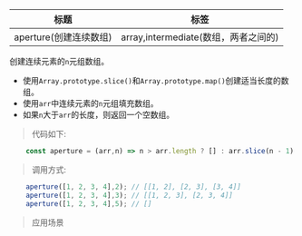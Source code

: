 |  标题   | 标签  |
|  ----  | ----  |
| aperture(创建连续数组) | array,intermediate(数组，两者之间的) |

创建连续元素的`n`元组数组。

* 使用`Array.prototype.slice()`和`Array.prototype.map()`创建适当长度的数组。
* 使用`arr`中连续元素的`n`元组填充数组。
* 如果`n`大于`arr`的长度，则返回一个空数组。

> 代码如下:

```js
    const aperture = (arr,n) => n > arr.length ? [] : arr.slice(n - 1).map((v,i) => arr.slice(i,i+n));
```

> 调用方式:

```js
    aperture([1, 2, 3, 4],2); // [[1, 2], [2, 3], [3, 4]]
    aperture([1, 2, 3, 4],3); // [[1, 2, 3], [2, 3, 4]]
    aperture([1, 2, 3, 4],5); // []
```

> 应用场景